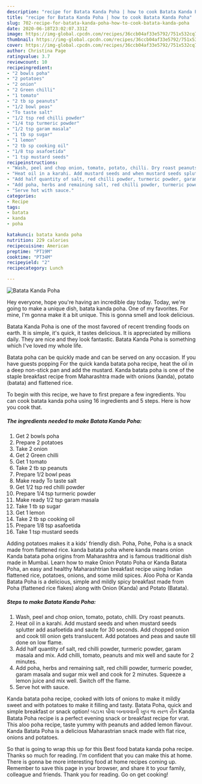 ```yaml
---
description: "recipe for Batata Kanda Poha | how to cook Batata Kanda Poha"
title: "recipe for Batata Kanda Poha | how to cook Batata Kanda Poha"
slug: 702-recipe-for-batata-kanda-poha-how-to-cook-batata-kanda-poha
date: 2020-06-18T23:02:07.331Z
image: https://img-global.cpcdn.com/recipes/36ccb04af33e5792/751x532cq70/batata-kanda-poha-recipe-main-photo.jpg
thumbnail: https://img-global.cpcdn.com/recipes/36ccb04af33e5792/751x532cq70/batata-kanda-poha-recipe-main-photo.jpg
cover: https://img-global.cpcdn.com/recipes/36ccb04af33e5792/751x532cq70/batata-kanda-poha-recipe-main-photo.jpg
author: Christina Page
ratingvalue: 3.7
reviewcount: 10
recipeingredient:
- "2 bowls poha"
- "2 potatoes"
- "2 onion"
- "2 Green chilli"
- "1 tomato"
- "2 tb sp peanuts"
- "1/2 bowl peas"
- "To taste salt"
- "1/2 tsp red chilli powder"
- "1/4 tsp turmeric powder"
- "1/2 tsp garam masala"
- "1 tb sp sugar"
- "1 lemon"
- "2 tb sp cooking oil"
- "1/8 tsp asafoetida"
- "1 tsp mustard seeds"
recipeinstructions:
- "Wash, peel and chop onion, tomato, potato, chilli. Dry roast peanuts."
- "Heat oil in a karahi. Add mustard seeds and when mustard seeds splutter add asafoetida and saute for 30 seconds. Add chopped onion and cook till onion gets translucent. Add potatoes and peas and saute till done on low flame."
- "Add half quantity of salt, red chilli powder, turmeric powder, garam masala and mix. Add chilli, tomato, peanuts and mix well and saute for 2 minutes."
- "Add poha, herbs and remaining salt, red chilli powder, turmeric powder, garam masala and sugar mix well and cook for 2 minutes. Squeeze a lemon juice and mix well. Switch off the flame."
- "Serve hot with sauce."
categories:
- Recipe
tags:
- batata
- kanda
- poha

katakunci: batata kanda poha 
nutrition: 229 calories
recipecuisine: American
preptime: "PT19M"
cooktime: "PT34M"
recipeyield: "2"
recipecategory: Lunch

---
```



![Batata Kanda Poha](https://img-global.cpcdn.com/recipes/36ccb04af33e5792/751x532cq70/batata-kanda-poha-recipe-main-photo.jpg)

Hey everyone, hope you're having an incredible day today. Today, we're going to make a unique dish, batata kanda poha. One of my favorites. For mine, I'm gonna make it a bit unique. This is gonna smell and look delicious.

Batata Kanda Poha is one of the most favored of recent trending foods on earth. It is simple, it's quick, it tastes delicious. It is appreciated by millions daily. They are nice and they look fantastic. Batata Kanda Poha is something which I've loved my whole life.

Batata poha can be quickly made and can be served on any occasion. If you have guests popping For the quick kanda batata poha recipe, heat the oil in a deep non-stick pan and add the mustard. Kanda batata poha is one of the staple breakfast recipe from Maharashtra made with onions (kanda), potato (batata) and flattened rice.


To begin with this recipe, we have to first prepare a few ingredients. You can cook batata kanda poha using 16 ingredients and 5 steps. Here is how you cook that.

<!--inarticleads1-->

##### The ingredients needed to make Batata Kanda Poha:

1. Get 2 bowls poha
1. Prepare 2 potatoes
1. Take 2 onion
1. Get 2 Green chilli
1. Get 1 tomato
1. Take 2 tb sp peanuts
1. Prepare 1/2 bowl peas
1. Make ready To taste salt
1. Get 1/2 tsp red chilli powder
1. Prepare 1/4 tsp turmeric powder
1. Make ready 1/2 tsp garam masala
1. Take 1 tb sp sugar
1. Get 1 lemon
1. Take 2 tb sp cooking oil
1. Prepare 1/8 tsp asafoetida
1. Take 1 tsp mustard seeds


Adding potatoes makes it a kids&#39; friendly dish. Poha, Pohe, Poha is a snack made from flattened rice. kanda batata poha where kanda means onion Kanda batata poha origins from Maharashtra and is famous traditional dish made in Mumbai. Learn how to make Onion Potato Poha or Kanda Batata Poha, an easy and healthy Maharashtrian breakfast recipe using Indian flattened rice, potatoes, onions, and some mild spices. Aloo Poha or Kanda Batata Poha is a delicious, simple and mildly spicy breakfast made from Poha (flattened rice flakes) along with Onion (Kanda) and Potato (Batata). 

<!--inarticleads2-->

##### Steps to make Batata Kanda Poha:

1. Wash, peel and chop onion, tomato, potato, chilli. Dry roast peanuts.
1. Heat oil in a karahi. Add mustard seeds and when mustard seeds splutter add asafoetida and saute for 30 seconds. Add chopped onion and cook till onion gets translucent. Add potatoes and peas and saute till done on low flame.
1. Add half quantity of salt, red chilli powder, turmeric powder, garam masala and mix. Add chilli, tomato, peanuts and mix well and saute for 2 minutes.
1. Add poha, herbs and remaining salt, red chilli powder, turmeric powder, garam masala and sugar mix well and cook for 2 minutes. Squeeze a lemon juice and mix well. Switch off the flame.
1. Serve hot with sauce.


Kanda batata poha recipe, cooked with lots of onions to make it mildly sweet and with potatoes to make it filling and tasty. Batata Poha, quick and simple breakfast or snack option! બટાકા પૌવા બનાવવાની ખુબ જ સરળ રીત Kanda Batata Poha recipe is a perfect evening snack or breakfast recipe for vrat. This aloo poha recipe, taste yummy with peanuts and added lemon flavour. Kanda Batata Poha is a delicious Maharastrian snack made with flat rice, onions and potatoes. 

So that is going to wrap this up for this Best food batata kanda poha recipe. Thanks so much for reading. I'm confident that you can make this at home. There is gonna be more interesting food at home recipes coming up. Remember to save this page in your browser, and share it to your family, colleague and friends. Thank you for reading. Go on get cooking!
